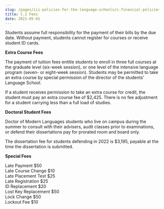 ```yaml
---
slug: /pages/iii-policies-for-the-language-schools/c-financial-policies/c-1-fees
title: C.1 Fees
date: 2021-05-01
---
```

Students assume full responsibility for the payment of their bills by the due date. Without payment, students cannot register for courses or receive student ID cards.

**Extra Course Fees**

The payment of tuition fees entitle students to enroll in three full courses at the graduate level (six-week session), or one level of the intensive language program (seven- or eight-week session). Students may be permitted to take an extra course by special permission of the director of the students' Language School.

If a student receives permission to take an extra course for credit, the student must pay an extra course fee of $2,425. There is no fee adjustment for a student carrying less than a full load of studies.

**Doctoral Student Fees**

Doctor of Modern Languages students who live on campus during the summer to consult with their advisers, audit classes prior to examinations, or defend their dissertations pay for prorated room and board only.

The dissertation fee for students defending in 2022 is $3,195, payable at the time the dissertation is submitted.

**Special Fees**

Late Payment $50  
Late Course Change $10  
Late Placement Test $25  
Late Registration $25  
ID Replacement $20  
Lost Key Replacement $50  
Lock Change $50  
Lockout Fee $10